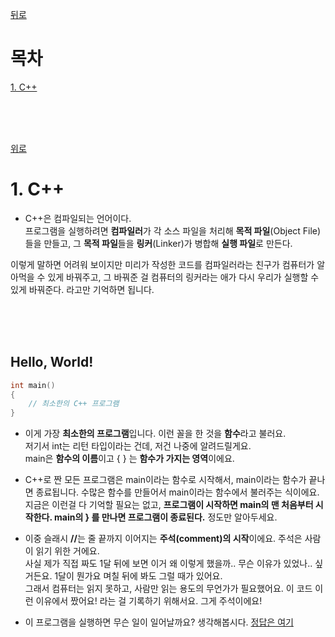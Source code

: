 [뒤로](https://github.com/papamoomin/ForMiri/blob/master/contents/chap1.md)  

<a name="Top"></a>
# 목차
[1. C++](#Chap1)

<br><br><br>

[위로](#Top)
<a name="Chap1"></a>
# 1. C++
 - C++은 컴파일되는 언어이다.  
프로그램을 실행하려면 <b>컴파일러</b>가 각 소스 파일을 처리해 <b>목적 파일</b>(Object File)들을 만들고, 그 <b>목적 파일</b>들을 <b>링커</b>(Linker)가 병합해 <b>실행 파일</b>로 만든다.  

이렇게 말하면 어려워 보이지만
미리가 작성한 코드를 컴파일러라는 친구가 컴퓨터가 알아먹을 수 있게 바꿔주고, 그 바꿔준 걸 컴퓨터의 링커라는 애가 다시 우리가 실행할 수 있게 바꿔준다. 라고만 기억하면 됩니다.

<br><br><br>

## Hello, World!

<a name="Chap1-1"></a>

```c++
int main()
{ 
    // 최소한의 C++ 프로그램
}
```
 - 이게 가장 <b>최소한의 프로그램</b>입니다. 이런 꼴을 한 것을 <b>함수</b>라고 불러요.  
 저기서 int는 리턴 타입이라는 건데, 저건 나중에 알려드릴게요.  
 main은 <b>함수의 이름</b>이고 { } 는 <b>함수가 가지는 영역</b>이에요.

 - C++로 짠 모든 프로그램은 main이라는 함수로 시작해서, main이라는 함수가 끝나면 종료됩니다. 수많은 함수를 만들어서 main이라는 함수에서 불러주는 식이에요.  
 지금은 이런걸 다 기억할 필요는 없고, <b>프로그램이 시작하면 main의 맨 처음부터 시작한다. main의 } 를 만나면 프로그램이 종료된다.</b> 정도만 알아두세요.

 - 이중 슬래시 <b>//</b>는 줄 끝까지 이어지는 <b>주석(comment)의 시작</b>이에요. 주석은 사람이 읽기 위한 거에요.  
 사실 제가 직접 짜도 1달 뒤에 보면 이거 왜 이렇게 했을까.. 무슨 이유가 있었나.. 싶거든요. 1달이 뭔가요 며칠 뒤에 봐도 그럴 때가 있어요.   
 그래서 컴퓨터는 읽지 못하고, 사람만 읽는 용도의 무언가가 필요했어요. 이 코드 이런 이유에서 짰어요! 라는 걸 기록하기 위해서요. 그게 주석이에요!

  - 이 프로그램을 실행하면 무슨 일이 일어날까요? 생각해봅시다. [정답은 여기](https://github.com/papamoomin/ForMiri/blob/master/contents/Chap1_Answer/1.md)

<br>